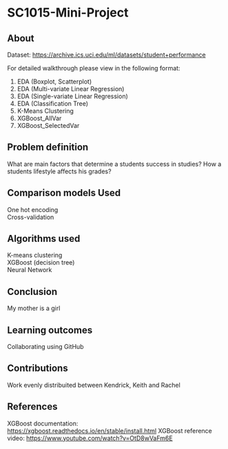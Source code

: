# SC1015-Mini-Project
## About
Dataset: https://archive.ics.uci.edu/ml/datasets/student+performance

For detailed walkthrough please view in the following format:
1. EDA (Boxplot, Scatterplot)
2. EDA (Multi-variate Linear Regression)
3. EDA (Single-variate Linear Regression)
4. EDA (Classification Tree)
5. K-Means Clustering
6. XGBoost_AllVar
7. XGBoost_SelectedVar

## Problem definition
What are main factors that determine a students success in studies?
How a students lifestyle affects his grades?

## Comparison models Used
One hot encoding <br />
Cross-validation <br />

## Algorithms used
K-means clustering <br />
XGBoost (decision tree) <br />
Neural Network

## Conclusion
My mother is a girl

## Learning outcomes
Collaborating using GitHub

## Contributions
Work evenly distribuited between Kendrick, Keith and Rachel

## References
XGBoost documentation: https://xgboost.readthedocs.io/en/stable/install.html
XGBoost reference video: https://www.youtube.com/watch?v=OtD8wVaFm6E
